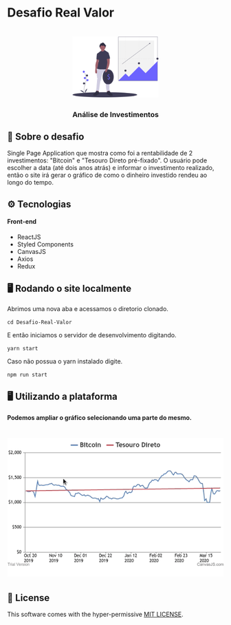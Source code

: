 # Desafio Real Valor

<h1 align="center">
  <img alt="Finance SVG" title="Real Valor Challenge" src=".github/undraw_invest.svg" width="200px" />
</h1>

<h3 align="center">
  Análise de Investimentos
</h3>

## 🚀 Sobre o desafio

Single Page Application que mostra como foi a rentabilidade de 2 investimentos: "Bitcoin" e "Tesouro Direto pré-fixado".
O usuário pode escolher a data (até dois anos atrás) e informar o investimento realizado, então o site irá gerar o gráfico de como o dinheiro investido rendeu ao longo do tempo.

## ⚙️ Tecnologias

#### Front-end

- ReactJS
- Styled Components
- CanvasJS
- Axios
- Redux

## 🖥️ Rodando o site localmente

Abrimos uma nova aba e acessamos o diretorio clonado.

```
cd Desafio-Real-Valor
```

E então iniciamos o servidor de desenvolvimento digitando.

```
yarn start
```

Caso não possua o yarn instalado digite.

```
npm run start
```

## 🖥️ Utilizando a plataforma

#### Podemos ampliar o gráfico selecionando uma parte do mesmo.
<h1 align="center">
  <img alt="Finance SVG" title="Real Valor Challenge" src=".github/sample2.gif" width="600px" />
</h1>

## 📝 License

This software comes with the hyper-permissive [MIT LICENSE](LICENSE.md).